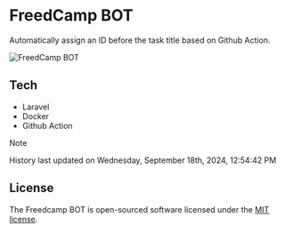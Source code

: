 # FreedCamp BOT

Automatically assign an ID before the task title based on Github Action.

![FreedCamp BOT](https://repository-images.githubusercontent.com/737932867/7d34798b-2680-471c-b089-a78a718d3d6a)

## Tech

- Laravel
- Docker
- Github Action

> [!NOTE]  
> History last updated on Wednesday, September 18th, 2024, 12:54:42 PM

## License

The Freedcamp BOT is open-sourced software licensed under the [MIT license](https://opensource.org/licenses/MIT).
